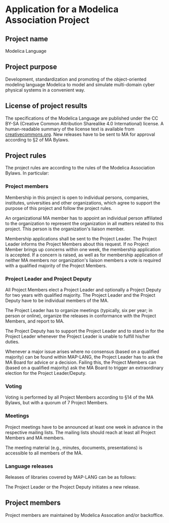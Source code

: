 # Application for a Modelica Association Project 

## Project name
Modelica Language

## Project purpose
Development, standardization and promoting of the object-oriented modeling language Modelica to model 
and simulate multi-domain cyber physical systems in a convenient way.

## License of project results
The specifications of the Modelica Language are published under the CC BY-SA (Creative Common 
Attribution Sharealike 4.0 International) license. A human-readable 
summary of the license text is available from [creativecommons.org](https://creativecommons.org/licenses/by-sa/4.0/).
New releases have to be sent to MA for approval according to §2 of MA Bylaws.

## Project rules
The project rules are according to the rules of the Modelica Association Bylaws. In particular: 
### Project members 
Membership in this project is open to individual persons, companies, institutes, universities and other organizations, which agree to support the purpose of this project and follow the project rules.

An organizational MA member has to appoint an individual person affiliated to the organization to represent the organization in all matters related to this project. This person is the organization's liaison member.

Membership applications shall be sent to the Project Leader. The Project Leader informs the Project Members about this request. If no Project Member brings up concerns within one week, the membership application is accepted. If a concern is raised, as well as for membership application of neither MA members nor organization's liaison members a vote is required with a qualified majority of the Project Members.

### Project Leader and Project Deputy
All Project Members elect a Project Leader and optionally a Project Deputy for two years with qualified majority. The Project Leader and the Project Deputy have to be individual members of the MA.

The Project Leader has to organize meetings (typically, six per year; in person or online), organize the releases in conformance with the Project Members, and report to MA.

The Project Deputy has to support the Project Leader and to stand in for the Project Leader whenever the Project Leader is unable to fulfill his/her duties.

Whenever a major issue arises where no consensus (based on a qualified majority) can be found within MAP-LANG, the Project Leader has to ask the MA Board for advice or a decision. Failing this, the Project Members can (based on a qualified majority) ask the MA Board to trigger an extraordinary election for the Project Leader/Deputy.

### Voting 
Voting is performed by all Project Members according to §14 of the MA Bylaws, but with a quorum of 7 Project Members.

### Meetings
Project meetings have to be announced at least one week in advance in the respective mailing lists. The mailing lists should reach at least all Project Members and MA members.

The meeting material (e.g., minutes, documents, presentations) is accessible to all members of the MA.

### Language releases
Releases of libraries covered by MAP-LANG can be as follows:

The Project Leader or the Project Deputy initiates a new release.

## Project members
Project members are maintained by Modelica Assocation and/or backoffice.
